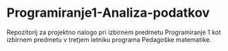 # Programiranje1-Analiza-podatkov
Repozitorij za projektno nalogo pri izbirnem predmetu Programiranje 1 kot izbirnem predmetu v tretjem letniku programa Pedagoške matematike. 
